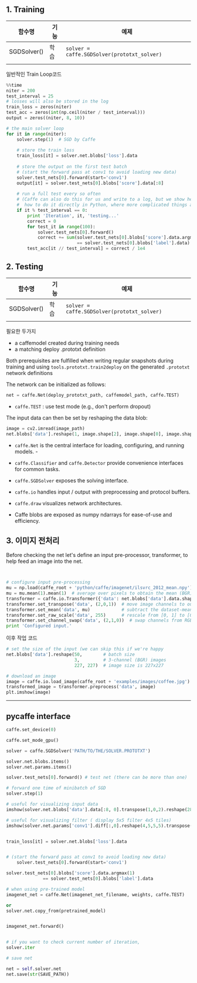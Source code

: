 ## 1. Training

| 함수명 | 기능 | 예제 |
| --- | --- | --- |
| SGDSolver\(\) | 학습 | `solver = caffe.SGDSolver(prototxt_solver)` |
|  |  |  |

일반적인 Train Loop코드 
```python
%%time
niter = 200
test_interval = 25
# losses will also be stored in the log
train_loss = zeros(niter)
test_acc = zeros(int(np.ceil(niter / test_interval)))
output = zeros((niter, 8, 10))

# the main solver loop
for it in range(niter):
    solver.step(1)  # SGD by Caffe
    
    # store the train loss
    train_loss[it] = solver.net.blobs['loss'].data
    
    # store the output on the first test batch
    # (start the forward pass at conv1 to avoid loading new data)
    solver.test_nets[0].forward(start='conv1')
    output[it] = solver.test_nets[0].blobs['score'].data[:8]
    
    # run a full test every so often
    # (Caffe can also do this for us and write to a log, but we show here
    #  how to do it directly in Python, where more complicated things are easier.)
    if it % test_interval == 0:
        print 'Iteration', it, 'testing...'
        correct = 0
        for test_it in range(100):
            solver.test_nets[0].forward()
            correct += sum(solver.test_nets[0].blobs['score'].data.argmax(1)
                           == solver.test_nets[0].blobs['label'].data)
        test_acc[it // test_interval] = correct / 1e4
```



## 2. Testing

| 함수명 | 기능 | 예제 |
| --- | --- | --- |
| SGDSolver\(\) | 학습 | `solver = caffe.SGDSolver(prototxt_solver)` |
|  |  |  |

필요한 두가지

* a caffemodel created during training needs
* a matching deploy .prototxt definition 

Both prerequisites are fulfilled when writing regular snapshots during training and using `tools.prototxt.train2deploy` on the generated `.prototxt` network definitions

The network can be initialized as follows:

```python
net = caffe.Net(deploy_prototxt_path, caffemodel_path, caffe.TEST)
```
- `caffe.TEST` : use test mode (e.g., don't perform dropout)


The input data can then be set by reshaping the data blob:

```python
image = cv2.imread(image_path)
net.blobs['data'].reshape(1, image.shape[2], image.shape[0], image.shape[1])
```

* `caffe.Net` is the central interface for loading, configuring, and running models. -

* `caffe.Classifier` and `caffe.Detector` provide convenience interfaces for common tasks.

* `caffe.SGDSolver` exposes the solving interface.

* `caffe.io` handles input / output with preprocessing and protocol buffers.

* `caffe.draw` visualizes network architectures.

* Caffe blobs are exposed as numpy ndarrays for ease-of-use and efficiency.


## 3. 이미지 전처리 
Before checking the net let's define an input pre-processor, transformer, to help feed an image into the net.

```python


# configure input pre-processing
mu = np.load(caffe_root + 'python/caffe/imagenet/ilsvrc_2012_mean.npy')
mu = mu.mean(1).mean(1)  # average over pixels to obtain the mean (BGR) pixel values
transformer = caffe.io.Transformer({'data': net.blobs['data'].data.shape})
transformer.set_transpose('data', (2,0,1))  # move image channels to outermost dimension
transformer.set_mean('data', mu)            # subtract the dataset-mean value in each channel
transformer.set_raw_scale('data', 255)      # rescale from [0, 1] to [0, 255]
transformer.set_channel_swap('data', (2,1,0))  # swap channels from RGB to BGR
print 'Configured input.'

```
이후 작업 코드 

```python 
# set the size of the input (we can skip this if we're happy
net.blobs['data'].reshape(50,        # batch size
                          3,         # 3-channel (BGR) images
                          227, 227)  # image size is 227x227

# download an image
image = caffe.io.load_image(caffe_root + 'examples/images/coffee.jpg')
transformed_image = transformer.preprocess('data', image)
plt.imshow(image)
```


---

## pycaffe interface

```python
caffe.set_device(0)

caffe.set_mode_gpu()

solver = caffe.SGDSolver('PATH/TO/THE/SOLVER.PROTOTXT')

solver.net.blobs.items()
solver.net.params.items() 

solver.test_nets[0].forward() # test net (there can be more than one)

# forward one time of minibatch of SGD
solver.step(1)

# useful for visualizing input data
imshow(solver.net.blobs['data'].data[:8, 0].transpose(1,0,2).reshape(28, 8*28), cmap='gray'); axis('off')

# useful for visualizing filter ( display 5x5 filter 4x5 tiles)
imshow(solver.net.params['conv1'].diff[:,0].reshape(4,5,5,5).transpose(0,2,1,3).reshape(4*5, 5*5), cmap='gray'; axis('off')


train_loss[it] = solver.net.blobs['loss'].data


# (start the forward pass at conv1 to avoid loading new data)
    solver.test_nets[0].forward(start='conv1')

solver.test_nets[0].blobs['score'].data.argmax(1)
              == solver.test_nets[0].blobs['label'].data

# when using pre-trained model
imagenet_net = caffe.Net(imagenet_net_filename, weights, caffe.TEST)

or
solver.net.copy_from(pretrained_model)


imagenet_net.forward()


# if you want to check current number of iteration, 
solver.iter

# save net

net = self.solver.net
net.save(str(SAVE_PATH))
```



